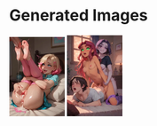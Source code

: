 # Generated Images



<img src="2025_09_14_01_thumb.webp" width="100"/> <img src="2025_09_14_02_thumb.webp" width="100"/>